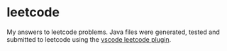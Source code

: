 # leetcode
My answers to leetcode problems. Java files were generated, tested and submitted to leetcode using the [vscode leetcode plugin](https://github.com/LeetCode-OpenSource/vscode-leetcode).